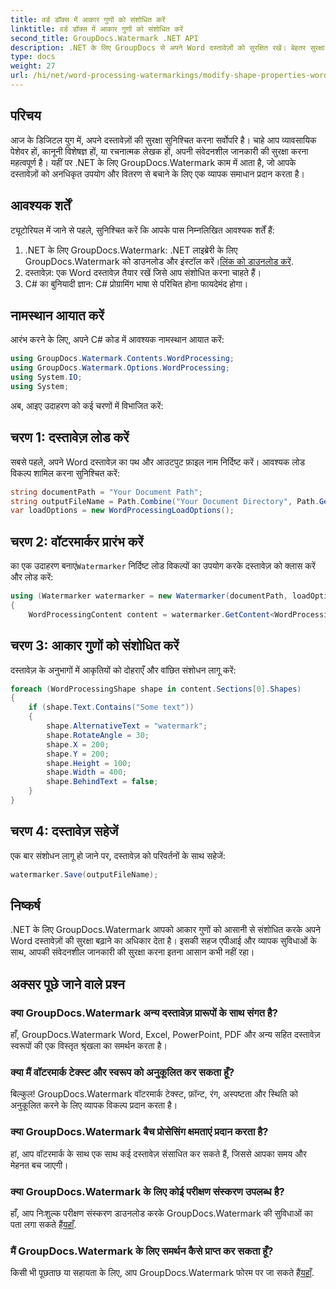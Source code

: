 ```yaml
---
title: वर्ड डॉक्स में आकार गुणों को संशोधित करें
linktitle: वर्ड डॉक्स में आकार गुणों को संशोधित करें
second_title: GroupDocs.Watermark .NET API
description: .NET के लिए GroupDocs से अपने Word दस्तावेज़ों को सुरक्षित रखें। बेहतर सुरक्षा के लिए आकार गुणों को आसानी से संशोधित करें।
type: docs
weight: 27
url: /hi/net/word-processing-watermarkings/modify-shape-properties-word-docs/
---
```

## परिचय
आज के डिजिटल युग में, अपने दस्तावेज़ों की सुरक्षा सुनिश्चित करना सर्वोपरि है। चाहे आप व्यावसायिक पेशेवर हों, कानूनी विशेषज्ञ हों, या रचनात्मक लेखक हों, अपनी संवेदनशील जानकारी की सुरक्षा करना महत्वपूर्ण है। यहीं पर .NET के लिए GroupDocs.Watermark काम में आता है, जो आपके दस्तावेज़ों को अनधिकृत उपयोग और वितरण से बचाने के लिए एक व्यापक समाधान प्रदान करता है।
## आवश्यक शर्तें
ट्यूटोरियल में जाने से पहले, सुनिश्चित करें कि आपके पास निम्नलिखित आवश्यक शर्तें हैं:
1.  .NET के लिए GroupDocs.Watermark: .NET लाइब्रेरी के लिए GroupDocs.Watermark को डाउनलोड और इंस्टॉल करें।[लिंक को डाउनलोड करें](https://releases.groupdocs.com/Watermark/net/).
2. दस्तावेज़: एक Word दस्तावेज़ तैयार रखें जिसे आप संशोधित करना चाहते हैं।
3. C# का बुनियादी ज्ञान: C# प्रोग्रामिंग भाषा से परिचित होना फायदेमंद होगा।

## नामस्थान आयात करें
आरंभ करने के लिए, अपने C# कोड में आवश्यक नामस्थान आयात करें:
```csharp
using GroupDocs.Watermark.Contents.WordProcessing;
using GroupDocs.Watermark.Options.WordProcessing;
using System.IO;
using System;
```
अब, आइए उदाहरण को कई चरणों में विभाजित करें:
## चरण 1: दस्तावेज़ लोड करें
सबसे पहले, अपने Word दस्तावेज़ का पथ और आउटपुट फ़ाइल नाम निर्दिष्ट करें। आवश्यक लोड विकल्प शामिल करना सुनिश्चित करें:
```csharp
string documentPath = "Your Document Path";
string outputFileName = Path.Combine("Your Document Directory", Path.GetFileName(documentPath));
var loadOptions = new WordProcessingLoadOptions();
```
## चरण 2: वॉटरमार्कर प्रारंभ करें
का एक उदाहरण बनाएं`Watermarker` निर्दिष्ट लोड विकल्पों का उपयोग करके दस्तावेज़ को क्लास करें और लोड करें:
```csharp
using (Watermarker watermarker = new Watermarker(documentPath, loadOptions))
{
    WordProcessingContent content = watermarker.GetContent<WordProcessingContent>();
```
## चरण 3: आकार गुणों को संशोधित करें
दस्तावेज़ के अनुभागों में आकृतियों को दोहराएँ और वांछित संशोधन लागू करें:
```csharp
foreach (WordProcessingShape shape in content.Sections[0].Shapes)
{
    if (shape.Text.Contains("Some text"))
    {
        shape.AlternativeText = "watermark";
        shape.RotateAngle = 30;
        shape.X = 200;
        shape.Y = 200;
        shape.Height = 100;
        shape.Width = 400;
        shape.BehindText = false;
    }
}
```
## चरण 4: दस्तावेज़ सहेजें
एक बार संशोधन लागू हो जाने पर, दस्तावेज़ को परिवर्तनों के साथ सहेजें:
```csharp
watermarker.Save(outputFileName);
```
## निष्कर्ष
.NET के लिए GroupDocs.Watermark आपको आकार गुणों को आसानी से संशोधित करके अपने Word दस्तावेज़ों की सुरक्षा बढ़ाने का अधिकार देता है। इसकी सहज एपीआई और व्यापक सुविधाओं के साथ, आपकी संवेदनशील जानकारी की सुरक्षा करना इतना आसान कभी नहीं रहा।

## अक्सर पूछे जाने वाले प्रश्न
### क्या GroupDocs.Watermark अन्य दस्तावेज़ प्रारूपों के साथ संगत है?
हाँ, GroupDocs.Watermark Word, Excel, PowerPoint, PDF और अन्य सहित दस्तावेज़ स्वरूपों की एक विस्तृत श्रृंखला का समर्थन करता है।
### क्या मैं वॉटरमार्क टेक्स्ट और स्वरूप को अनुकूलित कर सकता हूँ?
बिल्कुल! GroupDocs.Watermark वॉटरमार्क टेक्स्ट, फ़ॉन्ट, रंग, अस्पष्टता और स्थिति को अनुकूलित करने के लिए व्यापक विकल्प प्रदान करता है।
### क्या GroupDocs.Watermark बैच प्रोसेसिंग क्षमताएं प्रदान करता है?
हां, आप वॉटरमार्क के साथ एक साथ कई दस्तावेज़ संसाधित कर सकते हैं, जिससे आपका समय और मेहनत बच जाएगी।
### क्या GroupDocs.Watermark के लिए कोई परीक्षण संस्करण उपलब्ध है?
 हाँ, आप निःशुल्क परीक्षण संस्करण डाउनलोड करके GroupDocs.Watermark की सुविधाओं का पता लगा सकते हैं[यहाँ](https://releases.groupdocs.com/).
### मैं GroupDocs.Watermark के लिए समर्थन कैसे प्राप्त कर सकता हूँ?
 किसी भी पूछताछ या सहायता के लिए, आप GroupDocs.Watermark फोरम पर जा सकते हैं[यहाँ](https://forum.groupdocs.com/c/watermark/19).